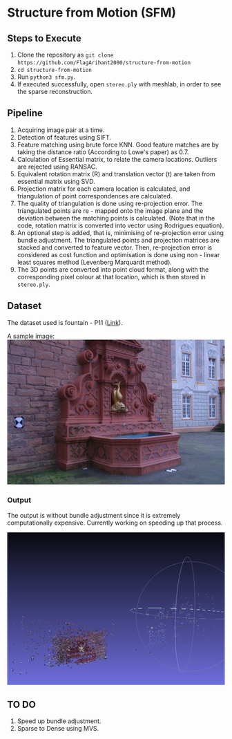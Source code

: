 # Structure from Motion (SFM)

## Steps to Execute

1. Clone the repository as ```git clone https://github.com/FlagArihant2000/structure-from-motion```
2. ```cd structure-from-motion```
3. Run ```python3 sfm.py```.
4. If executed successfully, open ```stereo.ply``` with meshlab, in order to see the sparse reconstruction. 

## Pipeline
1. Acquiring image pair at a time.
2. Detection of features using SIFT.
3. Feature matching using brute force KNN. Good feature matches are by taking the distance ratio (According to Lowe's paper) as 0.7.
4. Calculation of Essential matrix, to relate the camera locations. Outliers are rejected using RANSAC.
5. Equivalent rotation matrix (R) and translation vector (t) are taken from essential matrix using SVD.
6. Projection matrix for each camera location is calculated, and triangulation of point correspondences are calculated.
7. The quality of triangulation is done using re-projection error. The triangulated points are re - mapped onto the image plane and the deviation between the matching points is calculated. (Note that in the code, rotation matrix is converted into vector using Rodrigues equation).
8. An optional step is added, that is, minimising of re-projection error using bundle adjustment. The triangulated points and projection matrices are stacked and converted to feature vector. Then, re-projection error is considered as cost function and optimisation is done using non - linear least squares method (Levenberg Marquardt method).
9. The 3D points are converted into point cloud format, along with the corresponding pixel colour at that location, which is then stored in ```stereo.ply```.

## Dataset

The dataset used is fountain - P11 ([Link](https://github.com/openMVG/SfM_quality_evaluation/tree/master/Benchmarking_Camera_Calibration_2008/fountain-P11)).

A sample image:
![](0008.jpg)

### Output

The output is without bundle adjustment since it is extremely computationally expensive. Currently working on speeding up that process.

![Image](result.png)

## TO DO

1. Speed up bundle adjustment.
2. Sparse to Dense using MVS.
